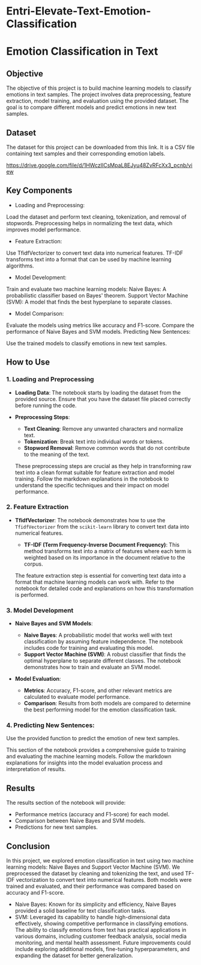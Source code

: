 # Entri-Elevate-Text-Emotion-Classification

# Emotion Classification in Text

## Objective
The objective of this project is to build machine learning models to classify emotions in text samples. The project involves data preprocessing, feature extraction, model training, and evaluation using the provided dataset. The goal is to compare different models and predict emotions in new text samples.

## Dataset
The dataset for this project can be downloaded from this link. It is a CSV file containing text samples and their corresponding emotion labels.

https://drive.google.com/file/d/1HWczIICsMpaL8EJyu48ZvRFcXx3_pcnb/view

## Key Components
- Loading and Preprocessing:

Load the dataset and perform text cleaning, tokenization, and removal of stopwords.
Preprocessing helps in normalizing the text data, which improves model performance.
- Feature Extraction:

Use TfidfVectorizer to convert text data into numerical features.
TF-IDF transforms text into a format that can be used by machine learning algorithms.
- Model Development:

Train and evaluate two machine learning models:
Naive Bayes: A probabilistic classifier based on Bayes' theorem.
Support Vector Machine (SVM): A model that finds the best hyperplane to separate classes.
- Model Comparison:

Evaluate the models using metrics like accuracy and F1-score.
Compare the performance of Naive Bayes and SVM models.
Predicting New Sentences:

Use the trained models to classify emotions in new text samples.

## How to Use

### 1. Loading and Preprocessing

- **Loading Data**: The notebook starts by loading the dataset from the provided source. Ensure that you have the dataset file placed correctly before running the code.

- **Preprocessing Steps**:
  - **Text Cleaning**: Remove any unwanted characters and normalize text.
  - **Tokenization**: Break text into individual words or tokens.
  - **Stopword Removal**: Remove common words that do not contribute to the meaning of the text.

  These preprocessing steps are crucial as they help in transforming raw text into a clean format suitable for feature extraction and model training. Follow the markdown explanations in the notebook to understand the specific techniques and their impact on model performance.

### 2. Feature Extraction

- **TfidfVectorizer**: The notebook demonstrates how to use the `TfidfVectorizer` from the `scikit-learn` library to convert text data into numerical features.
  - **TF-IDF (Term Frequency-Inverse Document Frequency)**: This method transforms text into a matrix of features where each term is weighted based on its importance in the document relative to the corpus.

  The feature extraction step is essential for converting text data into a format that machine learning models can work with. Refer to the notebook for detailed code and explanations on how this transformation is performed.

### 3. Model Development

- **Naive Bayes and SVM Models**:
  - **Naive Bayes**: A probabilistic model that works well with text classification by assuming feature independence. The notebook includes code for training and evaluating this model.
  - **Support Vector Machine (SVM)**: A robust classifier that finds the optimal hyperplane to separate different classes. The notebook demonstrates how to train and evaluate an SVM model.

- **Model Evaluation**:
  - **Metrics**: Accuracy, F1-score, and other relevant metrics are calculated to evaluate model performance.
  - **Comparison**: Results from both models are compared to determine the best performing model for the emotion classification task.
 
### 4. Predicting New Sentences:

Use the provided function to predict the emotion of new text samples.

  This section of the notebook provides a comprehensive guide to training and evaluating the machine learning models. Follow the markdown explanations for insights into the model evaluation process and interpretation of results.

## Results
The results section of the notebook will provide:

* Performance metrics (accuracy and F1-score) for each model.
* Comparison between Naive Bayes and SVM models.
* Predictions for new text samples.

## Conclusion
In this project, we explored emotion classification in text using two machine learning models: Naive Bayes and Support Vector Machine (SVM). We preprocessed the dataset by cleaning and tokenizing the text, and used TF-IDF vectorization to convert text into numerical features. Both models were trained and evaluated, and their performance was compared based on accuracy and F1-score.

* Naive Bayes: Known for its simplicity and efficiency, Naive Bayes provided a solid baseline for text classification tasks.
* SVM: Leveraged its capability to handle high-dimensional data effectively, showing competitive performance in classifying emotions.
The ability to classify emotions from text has practical applications in various domains, including customer feedback analysis, social media monitoring, and mental health assessment. Future improvements could include exploring additional models, fine-tuning hyperparameters, and expanding the dataset for better generalization.

